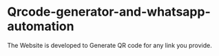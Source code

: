 # Qrcode-generator-and-whatsapp-automation

The Website is developed to Generate QR code for any link you provide.

